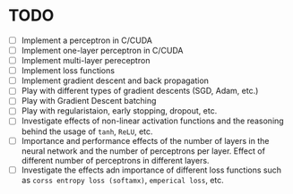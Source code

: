 # TODO

- [ ] Implement a perceptron in C/CUDA
- [ ] Implement one-layer perceptron in C/CUDA
- [ ] Implement multi-layer pereceptron
- [ ] Implement loss functions
- [ ] Implement gradient descent and back propagation
- [ ] Play with different types of gradient descents (SGD, Adam, etc.)
- [ ] Play with Gradient Descent batching
- [ ] Play with regularistaion, early stopping, dropout, etc.
- [ ] Investigate effects of non-linear activation functions and the reasoning behind the usage of `tanh`, `ReLU`, etc.
- [ ] Importance and performance effects of the number of layers in the neural network and the number of perceptrons per layer. Effect of different number of perceptrons in different layers.
- [ ] Investigate the effects adn importance of different loss functions such as `corss entropy loss (softamx)`, `emperical loss`, etc.